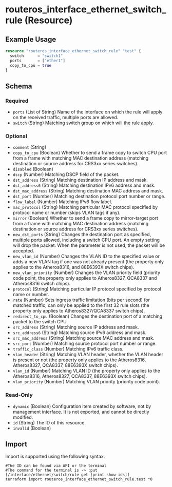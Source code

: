 # routeros_interface_ethernet_switch_rule (Resource)


## Example Usage
```terraform
resource "routeros_interface_ethernet_switch_rule" "test" {
  switch      = "switch1"
  ports       = ["ether1"]
  copy_to_cpu = true
}
```

<!-- schema generated by tfplugindocs -->
## Schema

### Required

- `ports` (List of String) Name of the interface on which the rule will apply on the received traffic, multiple ports are allowed.
- `switch` (String) Matching switch group on which will the rule apply.

### Optional

- `comment` (String)
- `copy_to_cpu` (Boolean) Whether to send a frame copy to switch CPU port from a frame with matching MAC destination address (matching destination or source address for CRS3xx series switches).
- `disabled` (Boolean)
- `dscp` (Number) Matching DSCP field of the packet.
- `dst_address` (String) Matching destination IP address and mask.
- `dst_address6` (String) Matching destination IPv6 address and mask.
- `dst_mac_address` (String) Matching destination MAC address and mask.
- `dst_port` (Number) Matching destination protocol port number or range.
- `flow_label` (Number) Matching IPv6 flow label.
- `mac_protocol` (String) Matching particular MAC protocol specified by protocol name or number (skips VLAN tags if any).
- `mirror` (Boolean) Whether to send a frame copy to mirror-target port from a frame with matching MAC destination address (matching destination or source address for CRS3xx series switches).
- `new_dst_ports` (String) Changes the destination port as specified, multiple ports allowed, including a switch CPU port. An empty setting will drop the packet. When the parameter is not used, the packet will be accepted.
- `new_vlan_id` (Number) Changes the VLAN ID to the specified value or adds a new VLAN tag if one was not already present (the property only applies to the Atheros8316, and 88E6393X switch chips).
- `new_vlan_priority` (Number) Changes the VLAN priority field (priority code point, the property only applies to Atheros8327, QCA8337 and Atheros8316 switch chips).
- `protocol` (String) Matching particular IP protocol specified by protocol name or number.
- `rate` (Number) Sets ingress traffic limitation (bits per second) for matched traffic, can only be applied to the first 32 rule slots (the property only applies to Atheros8327/QCA8337 switch chips).
- `redirect_to_cpu` (Boolean) Changes the destination port of a matching packet to the switch CPU.
- `src_address` (String) Matching source IP address and mask.
- `src_address6` (String) Matching source IPv6 address and mask.
- `src_mac_address` (String) Matching source MAC address and mask.
- `src_port` (Number) Matching source protocol port number or range.
- `traffic_class` (Number) Matching IPv6 traffic class.
- `vlan_header` (String) Matching VLAN header, whether the VLAN header is present or not (the property only applies to the Atheros8316, Atheros8327, QCA8337, 88E6393X switch chips).
- `vlan_id` (Number) Matching VLAN ID (the property only applies to the Atheros8316, Atheros8327, QCA8337, 88E6393X switch chips).
- `vlan_priority` (Number) Matching VLAN priority (priority code point).

### Read-Only

- `dynamic` (Boolean) Configuration item created by software, not by management interface. It is not exported, and cannot be directly modified.
- `id` (String) The ID of this resource.
- `invalid` (Boolean)

## Import
Import is supported using the following syntax:
```shell
#The ID can be found via API or the terminal
#The command for the terminal is -> :put [/interface/ethernet/switch/rule get [print show-ids]]
terraform import routeros_interface_ethernet_switch_rule.test *0
```

